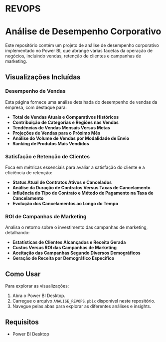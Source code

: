 # REVOPS

# Análise de Desempenho Corporativo

Este repositório contém um projeto de análise de desempenho corporativo implementado no Power BI, que abrange várias facetas da operação de negócios, incluindo vendas, retenção de clientes e campanhas de marketing.

## Visualizações Incluídas

### Desempenho de Vendas
Esta página fornece uma análise detalhada do desempenho de vendas da empresa, com destaque para:
- **Total de Vendas Atuais e Comparativos Históricos**
- **Contribuição de Categorias e Regiões nas Vendas**
- **Tendências de Vendas Mensais Versus Metas**
- **Projeções de Vendas para o Próximo Mês**
- **Análise do Volume de Vendas por Modalidade de Envio**
- **Ranking de Produtos Mais Vendidos**

### Satisfação e Retenção de Clientes
Foca em métricas essenciais para avaliar a satisfação do cliente e a eficiência de retenção:
- **Status Atual de Contratos Ativos e Cancelados**
- **Análise da Duração de Contratos Versus Taxas de Cancelamento**
- **Influência do Tipo de Contrato e Método de Pagamento na Taxa de Cancelamento**
- **Evolução dos Cancelamentos ao Longo do Tempo**

### ROI de Campanhas de Marketing
Analisa o retorno sobre o investimento das campanhas de marketing, detalhando:
- **Estatísticas de Clientes Alcançados e Receita Gerada**
- **Custos Versus ROI das Campanhas de Marketing**
- **Aceitação das Campanhas Segundo Diversos Demográficos**
- **Geração de Receita por Demográfico Específico**

## Como Usar
Para explorar as visualizações:
1. Abra o Power BI Desktop.
2. Carregue o arquivo `ANALISE_REVOPS.pbix` disponível neste repositório.
3. Navegue pelas abas para explorar as diferentes análises e insights.

## Requisitos
- Power BI Desktop
